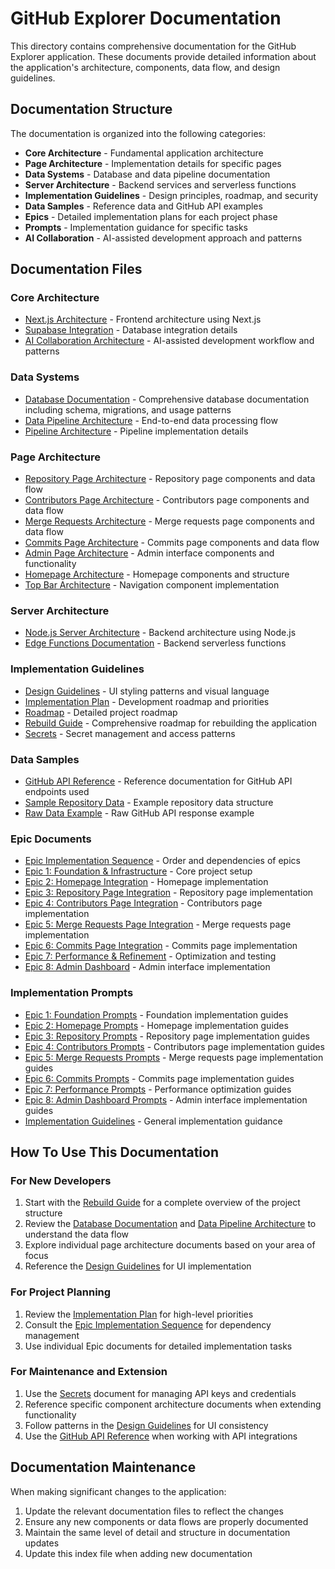 # GitHub Explorer Documentation

This directory contains comprehensive documentation for the GitHub Explorer application. These documents provide detailed information about the application's architecture, components, data flow, and design guidelines.

## Documentation Structure

The documentation is organized into the following categories:

- **Core Architecture** - Fundamental application architecture
- **Page Architecture** - Implementation details for specific pages
- **Data Systems** - Database and data pipeline documentation
- **Server Architecture** - Backend services and serverless functions
- **Implementation Guidelines** - Design principles, roadmap, and security
- **Data Samples** - Reference data and GitHub API examples
- **Epics** - Detailed implementation plans for each project phase
- **Prompts** - Implementation guidance for specific tasks
- **AI Collaboration** - AI-assisted development approach and patterns

## Documentation Files

### Core Architecture

- [Next.js Architecture](core-architecture/NEXT_JS_ARCHITECTURE.md) - Frontend architecture using Next.js
- [Supabase Integration](core-architecture/SUPABASE_INTEGRATION.md) - Database integration details
- [AI Collaboration Architecture](AI_COLLABORATION_ARCHITECTURE.md) - AI-assisted development workflow and patterns

### Data Systems

- [Database Documentation](data-systems/DATABASE_DOCUMENTATION.md) - Comprehensive database documentation including schema, migrations, and usage patterns
- [Data Pipeline Architecture](data-systems/DATA_PIPELINE_ARCHITECTURE.md) - End-to-end data processing flow
- [Pipeline Architecture](data-systems/PIPELINE_ARCHITECTURE.md) - Pipeline implementation details

### Page Architecture

- [Repository Page Architecture](page-architecture/REPOSITORY_PAGE_ARCHITECTURE.md) - Repository page components and data flow
- [Contributors Page Architecture](page-architecture/CONTRIBUTORS_PAGE_ARCHITECTURE.md) - Contributors page components and data flow
- [Merge Requests Architecture](page-architecture/MERGE_REQUESTS_ARCHITECTURE.md) - Merge requests page components and data flow
- [Commits Page Architecture](page-architecture/COMMITS_PAGE_ARCHITECTURE.md) - Commits page components and data flow
- [Admin Page Architecture](page-architecture/ADMIN_PAGE_ARCHITECTURE.md) - Admin interface components and functionality
- [Homepage Architecture](page-architecture/HOMEPAGE_ARCHITECTURE.md) - Homepage components and structure
- [Top Bar Architecture](page-architecture/TOPBAR_ARCHITECTURE.md) - Navigation component implementation

### Server Architecture

- [Node.js Server Architecture](server-architecture/NODE_SERVER_ARCHITECTURE.md) - Backend architecture using Node.js
- [Edge Functions Documentation](server-architecture/EDGE_FUNCTIONS_DOCUMENTATION.md) - Backend serverless functions

### Implementation Guidelines

- [Design Guidelines](implementation-guidelines/DESIGN_GUIDELINES.md) - UI styling patterns and visual language
- [Implementation Plan](implementation-guidelines/IMPLEMENTATION_PLAN.md) - Development roadmap and priorities
- [Roadmap](implementation-guidelines/ROADMAP.md) - Detailed project roadmap
- [Rebuild Guide](implementation-guidelines/REBUILD_GUIDE.md) - Comprehensive roadmap for rebuilding the application
- [Secrets](implementation-guidelines/SECRETS.md) - Secret management and access patterns

### Data Samples

- [GitHub API Reference](data-samples/GITHUB_API_REFERENCE.md) - Reference documentation for GitHub API endpoints used
- [Sample Repository Data](data-samples/sampleRepository.json) - Example repository data structure
- [Raw Data Example](data-samples/rawData.json) - Raw GitHub API response example

### Epic Documents

- [Epic Implementation Sequence](epics/EPIC_IMPLEMENTATION_SEQUENCE.md) - Order and dependencies of epics
- [Epic 1: Foundation & Infrastructure](epics/EPIC_1_FOUNDATION.md) - Core project setup
- [Epic 2: Homepage Integration](epics/EPIC_2_HOMEPAGE.md) - Homepage implementation
- [Epic 3: Repository Page Integration](epics/EPIC_3_REPOSITORY.md) - Repository page implementation
- [Epic 4: Contributors Page Integration](epics/EPIC_4_CONTRIBUTORS.md) - Contributors page implementation
- [Epic 5: Merge Requests Page Integration](epics/EPIC_5_MERGE_REQUESTS.md) - Merge requests page implementation
- [Epic 6: Commits Page Integration](epics/EPIC_6_COMMITS.md) - Commits page implementation
- [Epic 7: Performance & Refinement](epics/EPIC_7_PERFORMANCE.md) - Optimization and testing
- [Epic 8: Admin Dashboard](epics/EPIC_8_ADMIN_DASHBOARD.md) - Admin interface implementation

### Implementation Prompts

- [Epic 1: Foundation Prompts](prompts/EPIC_1_FOUNDATION_PROMPTS.md) - Foundation implementation guides
- [Epic 2: Homepage Prompts](prompts/EPIC_2_HOMEPAGE_PROMPTS.md) - Homepage implementation guides
- [Epic 3: Repository Prompts](prompts/EPIC_3_REPOSITORY_PROMPTS.md) - Repository page implementation guides
- [Epic 4: Contributors Prompts](prompts/EPIC_4_CONTRIBUTORS_PROMPTS.md) - Contributors page implementation guides
- [Epic 5: Merge Requests Prompts](prompts/EPIC_5_MERGE_REQUESTS_PROMPTS.md) - Merge requests page implementation guides
- [Epic 6: Commits Prompts](prompts/EPIC_6_COMMITS_PROMPTS.md) - Commits page implementation guides
- [Epic 7: Performance Prompts](prompts/EPIC_7_PERFORMANCE_PROMPTS.md) - Performance optimization guides
- [Epic 8: Admin Dashboard Prompts](prompts/EPIC_8_ADMIN_DASHBOARD_PROMPTS.md) - Admin interface implementation guides
- [Implementation Guidelines](prompts/IMPLEMENTATION_GUIDELINES.md) - General implementation guidance

## How To Use This Documentation

### For New Developers

1. Start with the [Rebuild Guide](implementation-guidelines/REBUILD_GUIDE.md) for a complete overview of the project structure
2. Review the [Database Documentation](data-systems/DATABASE_DOCUMENTATION.md) and [Data Pipeline Architecture](data-systems/DATA_PIPELINE_ARCHITECTURE.md) to understand the data flow
3. Explore individual page architecture documents based on your area of focus
4. Reference the [Design Guidelines](implementation-guidelines/DESIGN_GUIDELINES.md) for UI implementation

### For Project Planning

1. Review the [Implementation Plan](implementation-guidelines/IMPLEMENTATION_PLAN.md) for high-level priorities
2. Consult the [Epic Implementation Sequence](epics/EPIC_IMPLEMENTATION_SEQUENCE.md) for dependency management
3. Use individual Epic documents for detailed implementation tasks

### For Maintenance and Extension

1. Use the [Secrets](implementation-guidelines/SECRETS.md) document for managing API keys and credentials
2. Reference specific component architecture documents when extending functionality
3. Follow patterns in the [Design Guidelines](implementation-guidelines/DESIGN_GUIDELINES.md) for UI consistency
4. Use the [GitHub API Reference](data-samples/GITHUB_API_REFERENCE.md) when working with API integrations

## Documentation Maintenance

When making significant changes to the application:

1. Update the relevant documentation files to reflect the changes
2. Ensure any new components or data flows are properly documented
3. Maintain the same level of detail and structure in documentation updates
4. Update this index file when adding new documentation
